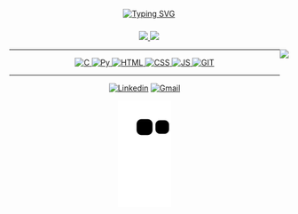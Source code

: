 <div align="center">

[![Typing SVG](https://readme-typing-svg.herokuapp.com/?color=6fdf04&size=28&left=true&vCenter=true&width=1000&pause=0&lines=初めまして、私の名前はマクス+アレシャンドレです。;Olá,+meu+nome+é+Max+Alexandre;Sou+estudante+de+Ciência+da+Computação;+私はコンピュータサイエンスの学生です。;+よろしくお願いします。)](https://git.io/typing-svg)

###

<div>
<a href="https://github.com/Maxalexandre12">
<img height="180em" src="https://github-readme-stats.vercel.app/api?username=Maxalexandre12&show_icons=true&theme=chartreuse-dark&include_all_commits=true&count_private=true"/>
<img height="180em" src="https://github-readme-stats.vercel.app/api/top-langs/?username=Maxalexandre12&layout=compact&langs_count=7&theme=chartreuse-dark"/>
</div>


  <img align="right" height="300" src="https://media2.giphy.com/media/gcgNNe0ZIV22Ncu35D/200w.gif?cid=82a1493b9h1pbkbmhzfbi5f8oi1sqze8yz0zicli2uhbosw9&ep=v1_gifs_related&rid=200w.gif&ct=s"/>  
  
________________

![C](https://icongr.am/devicon/c-plain.svg?size=50&color=6fdf04)
![Py](https://icongr.am/devicon/python-plain.svg?size=50&color=6fdf04)
![HTML](https://icongr.am/devicon/html5-plain.svg?size=50&color=6fdf04) 
![CSS](https://icongr.am/devicon/css3-plain.svg?size=50&color=6fdf04) 
![JS](https://icongr.am/devicon/javascript-plain.svg?size=50&color=6fdf04)
 ![GIT](https://icongr.am/devicon/git-plain.svg?size=50&color=6fdf04)
 


________________

[![Linkedin](https://img.shields.io/badge/-LinkedIn-%230077B5?style=for-the-badge&logo=linkedin&logoColor=white)](https://www.linkedin.com/in/max-alexandre/)
[![Gmail](https://img.shields.io/badge/Gmail-D14836?style=for-the-badge&logo=gmail&logoColor=white)](mailto:max.alexandre@mail.uft.edu.br) 

![Snake animation](https://github.com/Maxalexandre12/Maxalexandre12/blob/output/github-contribution-grid-snake.svg)

</div>
